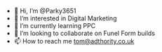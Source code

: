 - 👋 Hi, I’m @Parky3651
- 👀 I’m interested in Digital Marketing 
- 🌱 I’m currently learning PPC
- 💞️ I’m looking to collaborate on Funel Form builds 
- 📫 How to reach me tom@adthority.co.uk

<!---
Parky3651/Parky3651 is a ✨ special ✨ repository because its `README.md` (this file) appears on your GitHub profile.
You can click the Preview link to take a look at your changes.
--->
